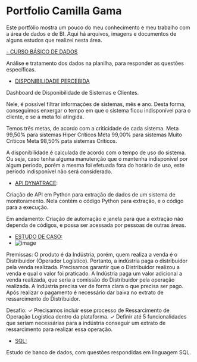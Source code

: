 # Portfolio Camilla Gama 

Este portfólio mostra um pouco do meu conhecimento e meu trabalho com a área de dados e de BI. 
Aqui há arquivos, imagens e documentos de alguns estudos que realizei nesta área.


<a href="https://github.com/camilla-gama/Portfoliodedados/blob/main/Curso%20b%C3%A1sico%20Dados.xlsx" download> - CURSO BÁSICO DE DADOS 
</a>
  
  Análise e tratamento dos dados na planilha, para responder as questões específicas.
  

- [DISPONIBILIDADE PERCEBIDA](https://github.com/camilla-gama/Portfoliodedados/tree/main/Disponibilidade%20Percebida)
  
Dashboard de Disponibilidade de Sistemas e Clientes. 

Nele, é possível filtrar informações de sistemas, mês e ano. Desta forma, conseguimos enxergar o tempo em que o sistema ficou indisponível para o cliente, e se a meta foi atingida. 

Temos três metas, de acordo com a criticidade de cada sistema. 
Meta 99,50% para sistemas Hiper Críticos
Meta 99,00% para sistemas Muito Críticos
Meta 98,50% pata sistemas Críticos. 

A disponibilidade é calculada de acordo com o tempo de uso do sistema. Ou seja, caso tenha alguma manutenção que o mantenha indisponível por algum período, porém a mesma foi efetuada fora do horário de uso, este período indisponível não será considerado. 


- [API DYNATRACE](https://github.com/camilla-gama/Portfoliodedados/tree/main/API%20Dynatrace):

Criação de API em Python para extração de dados de um sistema de monitoramento. 
Nela contém o código Python para extração, e o código para a execução. 

Em andamento: Criação de automação e janela para que a extração não dependa de códigos, e possa ser acessada por pessoas de outras áreas.



- [ESTUDO DE CASO:](https://github.com/camilla-gama/Portfoliodedados/tree/main/Estudo%20de%20Caso)
- ![image](https://github.com/user-attachments/assets/b9eaf6ec-bc5c-4669-ab91-e66ba87b1427)

  
Premissas:
O produto é da Indústria, porém, quem realiza a venda é o Distribuidor (Operador Logístico). Portanto, a indústria paga o distribuidor pela venda realizada. Precisamos garantir que o Distribuidor realizou a venda e qual o valor foi praticado.
A Indústria paga um valor adicional a venda realizada, que seria a comissão do Distribuidor pela operação realizada. A Indústria precisa ver de forma clara o que precisa ser pago.
Após realizar o pagamento é necessário dar baixa no extrato de ressarcimento do Distribuidor.

Desafio:
✓ Precisamos incluir esse processo de Ressarcimento de Operação Logística dentro da
plataforma.
✓ Definir até 5 funcionalidades que seriam necessárias para a indústria conseguir um extrato
de ressarcimento para realizar essa operação.


- [SQL:](https://github.com/camilla-gama/Portfoliodedados/blob/main/SQL.pdf)

Estudo de banco de dados, com questões respondidas em linguagem SQL.


